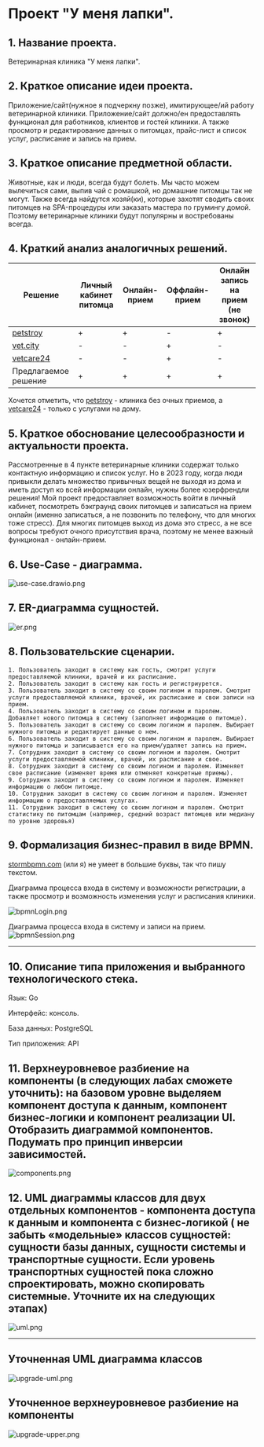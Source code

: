 # Проект "У меня лапки".

## 1. Название проекта.

Ветеринарная клиника "У меня лапки". 

## 2. Краткое описание идеи проекта.

Приложение/сайт(нужное я подчеркну позже), имитирующее/ий работу ветеринарной клиники. Приложение/сайт должно/ен предоставлять функционал для работников, клиентов и гостей клиники. А также просмотр и редактирование данных о питомцах, прайс-лист и список услуг, расписание и запись на прием.

## 3. Краткое описание предметной области.

Животные, как и люди, всегда будут болеть. Мы часто можем вылечиться сами, выпив чай с ромашкой, но домашние питомцы так не могут. Также всегда найдутся хозяй(ки), которые захотят сводить своих питомцев на SPA-процедуры или заказать мастера по грумингу домой. Поэтому ветеринарные клиники будут популярны и востребованы всегда.

## 4. Краткий анализ аналогичных решений.

| Решение                | Личный кабинет питомца  | Онлайн-прием | Оффлайн-прием | Онлайн запись на прием (не звонок)| 
|------------------------|-----------|------------|---------|---------|
|[petstroy](https://petstory.ru)    | +     | +     |   -   | +     |
|[vet.city](https://vet.city)       | -     | -     |   +   | -     |
|[vetcare24](https://vetcare24.ru)  | -     | -     |   +   | -     |
| Предлагаемое решение | + | + | + | + |

Хочется отметить, что [petstroy](https://petstory.ru) - клиника без очных приемов,  а [vetcare24](https://vetcare24.ru) - только с услугами на дому.

## 5. Краткое обоснование целесообразности и актуальности проекта.

Рассмотренные в 4 пункте ветеринарные клиники содержат только контактную информацию и список услуг. Но в 2023 году, когда люди привыкли делать множество привычных вещей не выходя из дома и иметь доступ ко всей информации онлайн, нужны более юзерфрендли решения! Мой проект предоставляет возможность войти в личный кабинет, посмотреть бэкграунд своих питомцев и записаться на прием онлайн (именно записаться, а не позвонить по телефону, что для многих тоже стресс). Для многих питомцев выход из дома это стресс, а не все вопросы требуют очного присутствия врача, поэтому не менее важный функционал - онлайн-прием.

## 6. Use-Case - диаграмма. 

![use-case.drawio.png](./images/use-case.png)

## 7. ER-диаграмма сущностей.

![er.png](./images/er.png)

## 8. Пользовательские сценарии.
    
    1. Пользователь заходит в систему как гость, смотрит услуги предоставляемой клиники, врачей и их расписание.
    2. Пользователь заходит в систему как гость и регистриурется.
    3. Пользователь заходит в систему со своим логином и паролем. Смотрит услуги предоставляемой клиники, врачей, их расписание и свои записи на прием.
    4. Пользователь заходит в систему со своим логином и паролем. Добавляет нового питомца в систему (заполняет информацию о питомце). 
    5. Пользователь заходит в систему со своим логином и паролем. Выбирает нужного питомца и редактирует данные о нем.
    6. Пользователь заходит в систему со своим логином и паролем. Выбирает нужного питомца и записывается его на прием/удаляет запись на прием.
    7. Сотрудник заходит в систему со своим логином и паролем. Смотрит услуги предоставляемой клиники, врачей, их расписание и свое.
    8. Сотрудник заходит в систему со своим логином и паролем. Изменяет свое расписание (изменяет время или отменяет конкретные приемы).
    9. Сотрудник заходит в систему со своим логином и паролем. Изменяет информацию о любом питомце.
    10. Сотрудник заходит в систему со своим логином и паролем. Изменяет информацию о предоставляемых услугах.
    11. Сотрудник заходит в систему со своим логином и паролем. Смотрит статистику по питомцам (например, средний возраст питомцев или медиану по уровню здоровья)



## 9. Формализация бизнес-правил в виде BPMN.


[stormbpmn.com](https://stormbpmn.com/) (или я) не умеет в большие буквы, так что пишу текстом.

Диаграмма процесса входа в систему и возможности регистрации, а также просмотр и возможность изменения услуг и расписания клиники.

![bpmnLogin.png](./images/bpmnLogin.png)


Диаграмма процесса входа в систему и записи на прием.
![bpmnSession.png](./images/bpmnSession.png)


------------------------------------------------------------------------------------------------------------------

## 10. Описание типа приложения и выбранного технологического стека.

Язык: Go

Интерфейс: консоль.

База данных: PostgreSQL

Тип приложения: API

## 11. Верхнеуровневое разбиение на компоненты (в следующих лабах сможете уточнить): на базовом уровне выделяем компонент доступа к данным, компонент бизнес-логики и компонент реализации UI. Отобразить диаграммой компонентов. Подумать про принцип инверсии зависимостей.

![components.png](./images/components.png)

## 12. UML диаграммы классов для двух отдельных компонентов - компонента доступа к данным и компонента с бизнес-логикой ( не забыть «модельные» классов сущностей: сущности базы данных, сущности системы и транспортные сущности. Если уровень транспортных сущностей пока сложно спроектировать, можно скопировать системные. Уточните их на следующих этапах)

![uml.png](./images/uml.png)



------------------------------------------------------------------------------------------------------------------

## Уточненная UML диаграмма классов 

![upgrade-uml.png](./images/upgrade-uml.png)

## Уточненное верхнеуровневое  разбиение на компоненты 

![upgrade-upper.png](./images/upgrade-upper.png)

